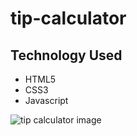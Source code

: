 # tip-calculator

## Technology Used
- HTML5
- CSS3
- Javascript

![tip calculator image](https://i.imgur.com/UQm4pMA.png)
